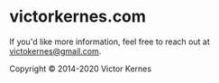 # victorkernes.com

If you'd like more information, feel free to reach out at victokernes@gmail.com.

Copyright © 2014-2020 Victor Kernes